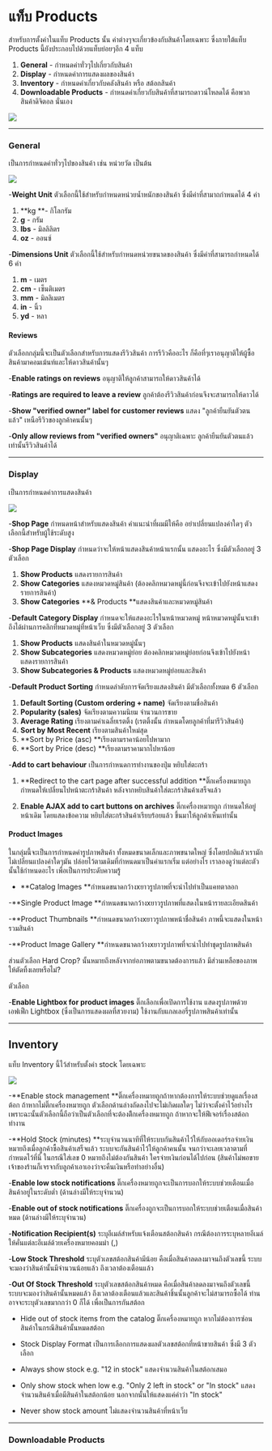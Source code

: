 # แท็บ Products

สำหรับการตั้งค่าในแท็บ Products นั้น ค่าต่างๆจะเกี่ยวข้องกับสินค้าโดยเฉพาะ ซึ่งภายใต้แท็บ Products นี้ยังประกอบไปด้วยแท็บย่อยๆอีก 4 แท็บ

1. **General** - กำหนดค่าทั่วๆไปเกี่ยวกับสินค้า
2. **Display** - กำหนดค่าการแสดงผลของสินค้า
3. **Inventory** - กำหนดค่าเกี่ยวกับคลังสินค้า หรือ สต้อกสินค้า
4. **Downloadable Products** - กำหนดค่าเกี่ยวกับสินค้าที่สามารถดาวน์โหลดได้ คือพวกสินค้าดิจิตอล นั่นเอง

![](/assets/2017-01-30_16-31-06.jpg)

---

### General

เป็นการกำหนดค่าทั่วๆไปของสินค้า เช่น หน่วยวัด เป็นต้น

![](/assets/2017-01-30_16-31-06.jpg)

-**Weight Unit** ตัวเลือกนี้ใช้สำหรับกำหนดหน่วยน้ำหนักของสินค้า ซึ่งมีค่าที่สามาถกำหนดได้ 4 ค่า

1. **kg **- กิโลกรัม
2. **g** - กรัม
3. **lbs** - มิลลิลิตร
4. **oz** - ออนซ์

-**Dimensions Unit** ตัวเลือกนี้ใช้สำหรับกำหนดหน่วยขนาดของสินค้า ซึ่งมีค่าที่สามารถกำหนดได้ 6 ค่า

1. **m** - เมตร
2. **cm** - เซ็นติเมตร
3. **mm** - มิลลิเมตร
4. **in** - นิ้ว
5. **yd** - หลา

#### Reviews

ตัวเลือกกลุ่มนี้จะเป็นตัวเลือกสำหรับการแสดงรีวิวสินค้า การรีวิวคืออะไร ก็คือที่ๆเราอนุญาติให้ผู้ซื้อสินค้ามาคอมเม้นท์และให้ดาวสินค้านั้นๆ

-**Enable ratings on reviews** อนุญาติให้ลูกค้าสามารถให้ดาวสินค้าได้

-**Ratings are required to leave a review** ลูกค้าต้องรีวิวสินค้าก่อนจึงจะสามารถให้ดาวได้

-**Show "verified owner" label for customer reviews** แสดง "ลูกค้ายืนยันตัวตนแล้ว" เหนือรีวิวของลูกค้าคนนั้นๆ

-**Only allow reviews from "verified owners"** อนุญาติเฉพาะ ลูกค้ายืนยันตัวตนแล้ว เท่านั้นรีวิวสินค้าได้

---

### Display

เป็นการกำหนดค่าการแสดงสินค้า

![](/assets/2017-01-30_16-31-25.jpg)

-**Shop Page** กำหนดหน้าสำหรับแสดงสินค้า คำแนะนำที่ผมมีให้คือ อย่าเปลี่ยนแปลงค่าใดๆ ตัวเลือกนี้สำหรับผู้ใช้ระดับสูง

-**Shop Page Display** กำหนดว่าจะให้หน้าแสดงสินค้าหน้าแรกนั้น แสดงอะไร ซึ่งมีตัวเลือกอยู่ 3 ตัวเลือก

1. **Show Products** แสดงรายการสินค้า
2. **Show Categories** แสดงหมวดหมู่สินค้า \(ต้องคลิกหมวดหมู่นี้ก่อนจึงจะเข้าไปยังหน้าแสดงรายการสินค้า\)
3. **Show Categories**  **& Products  **แสดงสินค้าและหมวดหมู่สินค้า

-**Default Category Display** กำหนดจะให้แสดงอะไรในหน้าหมวดหมู่ หน้าหมวดหมู่นั้นจะเข้าถึงได้ผ่านการคลิกที่หมวดหมู่ที่หน้าเว็บ ซึ่งมีตัวเลือกอยู่ 3 ตัวเลือก

1. **Show Products** แสดงสินค้าในหมวดหมู่นั้นๆ
2. **Show Subcategories** แสดงหมวดหมู่ย่อย ต้องคลิกหมวดหมู่ย่อยก่อนจึงเข้าไปยังหน้าแสดงรายการสินค้า
3. **Show Subcategories & Products** แสดงหมวดหมู่ย่อยและสินค้า

-**Default Product Sorting** กำหนดลำดับการจัดเรียงแสดงสินค้า มีตัวเลือกทั้งหมด 6 ตัวเลือก

1. **Default Sorting \(Custom ordering + name\)** จัดเรียงตามชื่อสินค้า
2. **Popularity \(sales\)** จัดเรียงตามความนิยม จำนวนการขาย
3. **Average Rating** เรียงตามค่าเฉลี่ยเรตติ้ง \(เรตติ้งนั้น กำหนดโดยลูกค้าที่มารีวิวสินค้า\)
4. **Sort by Most Recent** เรียงตามสินค้าใหม่สุด
5. **Sort by Price \(asc\) **เรียงตามราคาน้อยไปหามาก
6. **Sort by Price \(desc\) **เรียงตามราคามากไปหาน้อย

-**Add to cart behaviour** เป็นการกำหนดการทำงานของปุ่ม หยิบใส่ตะกร้า

1. **Redirect to the cart page after successful addition **ติ๊กเครื่องหมายถูก กำหนดให้เปลี่ยนไปหน้าตะกร้าสินค้า หลังจากหยิบสินค้าใส่ตะกร้าสินค้าเสร็จแล้ว

2. **Enable AJAX add to cart buttons on archives** ติ๊กเครื่องหมายถูก กำหนดให้อยู่หน้าเดิม โดยแสดงข้อความ หยิบใส่ตะกร้าสินค้าเรียบร้อยแล้ว ขึ้นมาให้ลูกค้าเห็นเท่านั้น

#### Product Images

ในกลุ่มนี้จะเป็นการกำหนดค่ารูปภาพสินค้า ทั้งหมดขนาดเล็กและภาพขนาดใหญ่ ซึ่งโดยปกติแล้วเรามักไม่เปลี่ยนแปลงค่าใดๆมัน ปล่อยไว้ตามเดิมที่กำหนดมาเป็นค่าแรกเริ่ม แต่อย่างไร เราลองดูว่าแต่ละตัวนั้นใช้กำหนดอะไร เพื่อเป็นการประดับความรู้

* **Catalog Images **กำหนดขนาดกว้างxยาวรูปภาพที่จะนำไปทำเป็นแคทตาลอก

-**Single Product Image **กำหนดขนาดกว้างxยาวรูปภาพที่แสดงในหน้ารายละเอียดสินค้า

-**Product Thumbnails **กำหนดขนาดกว้างxยาวรูปภาพหน้าชื่อสินค้า ภาพนี้จะแสดงในหน้ารวมสินค้า

-**Product Image Gallery **กำหนดขนาดกว้างxยาวรูปภาพที่จะนำไปทำชุดรูปภาพสินค้า

ส่วนตัวเลือก  Hard Crop? นั้นหมายถึงหลังจากย่อภาพตามขนาดต้องการแล้ว มีส่วนเหลือของภาพให้ตัดทิ้งเลยหรือไม่?

ตัวเลือก

-**Enable Lightbox for product images** ติ๊กเลือกเพื่อเปิดการใช้งาน แสดงรูปภาพด้วยเอฟเฟ็ก Lightbox \(ซึ่งเป็นการแสดงผลที่สวยงาม\) ใช้งานกับแกลเลอรี่รูปภาพสินค้าเท่านั้น

---

## Inventory

แท็บ Inventory นี้ไว้สำหรับตั้งค่า stock โดยเฉพาะ

![](/assets/2017-01-30_16-31-37.jpg)

-**Enable stock management **ติ๊กเครื่องหมายถูกถ้าหากต้องการให้ระบบช่วยดูแลเรื่องสต้อก ถ้าหากไม่ติ๊กเครื่องหมายถูก ตัวเลือกด้านล่างถัดลงไปจะไม่เกิดผลใดๆ ไม่ว่าจะตั้งค่าไว้อย่างไร เพราะฉะนั้นตัวเลือกนี้ถือว่าเป็นตัวเลือกที่จะต้องติีกเครื่องหมายถูก ถ้าหากจะให้ฟีเจอร์เรื่องสต้อกทำงาน

-**Hold Stock \(minutes\) **ระบุจำนวนนาทีที่ให้ระบบกันสินค้าไว้ให้กับออเดอร์รอจ่ายเงิน หมายถึงเมื่อลูกค้าซื้อสินค้าเสร็จแล้ว ระบบจะกันสินค้าไว้ให้ลูกค้าคนนั้น จนกว่าจะเลยเวลาตามที่กำหนดไว้ที่นี่ ในกรณีใส่เลข 0 หมายถึงไม่ต้องกันสินค้า ใครจ่ายเงินก่อนได้ไปก่อน \(สินค้าไม่พอขาย เจ้าของร้านก็เจรจากับลูกค้าเอาเองว่าจะคืนเงินหรือทำอย่างอื่น\)

-**Enable low stock notifications** ติ๊กเครื่องหมายถูกจะเป็นการบอกให้ระบบช่วยเตือนเมื่อสินค้าอยู่ในระดับต่ำ \(ด้านล่างมีให้ระบุจำนวน\)

-**Enable out of stock notifications** ติ๊กเครื่องถูกจะเป็นการบอกให้ระบบช่วยเตือนเมื่อสินค้าหมด \(ด้านล่างมีให้ระบุจำนวน\)

-**Notification Recipient\(s\)** ระบุอีเมล์สำหรับแจ้งเตือนสต้อกสินค้า กรณีต้องการระบุหลายอีเมล์ให้คั่นแต่ละอีเมล์ด้วยเครื่องหมายคอมม่า \(,\)

-**Low Stock Threshold** ระบุตัวเลขสต้อกสินค้ามีน้อย คือเมื่อสินค้าลดลงมาจนถึงตัวเลขนี้ ระบบจะมองว่าสินค้านั้นมีจำนวนน้อยแล้ว ถึงเวลาต้องเตือนแล้ว

-**Out Of Stock Threshold** ระบุตัวเลขสต้อกสินค้าหมด คือเมื่อสินค้าลดลงมาจนถึงตัวเลขนี้ ระบบจะมองว่าสินค้านั้นหมดแล้ว ถึงเวลาต้องเตือนแล้วและสินค้าชิ้นนั้นลูกค้าจะไม่สามารถซื้อได้ ท่านอาจจะระบุตัวเลขมากกว่า 0 ก็ได้ เพื่อเป็นการกันสต้อก

* Hide out of stock items from the catalog ติ๊กเครื่องหมายถูก หากไม่ต้องการซ่อนสินค้าในกรณีสินค้านั้นหมดสต้อก

* Stock Display Format เป็นการเลือกการแสดงผลตัวเลขสต้อกที่หน้าขายสินค้า ซึ่งมี 3 ตัวเลือก

* Always show stock e.g. "12 in stock" แสดงจำนวนสินค้าในสต้อกเสมอ

* Only show stock when low e.g. "Only 2 left in stock" or "In stock" แสดงจำนวนสินค้าเมื่อมีสินค้าในสต้อกน้อย นอกจากนั้นให้แสดงแค่คำว่า "In stock"

* Never show stock amount ไม่แสดงจำนวนสินค้าที่หน้าเว็บ

---

### Downloadable Products





